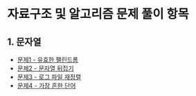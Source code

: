 # 자료구조 및 알고리즘 문제 풀이 항목
## 1. 문자열
- [문제1 - 유효한 팰린드롬](https://leetcode.com/problems/valid-palindrome/description/)
- [문제2 - 문자열 뒤집기](https://leetcode.com/problems/reverse-string/description/)
- [문제3 - 로그 파일 재정렬](https://leetcode.com/problems/reorder-data-in-log-files/description/)
- [문제4 - 가장 흔한 단어](https://leetcode.com/problems/most-common-word/description/)
